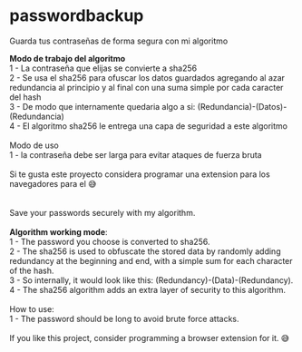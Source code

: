# passwordbackup
Guarda tus contraseñas de forma segura con mi algoritmo<br>

<b>Modo de trabajo del algoritmo</b><br>
1 - La contraseña que elijas se convierte a sha256<br>
2 - Se usa el sha256 para ofuscar los datos guardados agregando al azar redundancia al principio y al final con una suma simple por cada caracter del hash<br>
3 - De modo que internamente quedaria algo a si: (Redundancia)-(Datos)-(Redundancia)<br>
4 - El algoritmo sha256 le entrega una capa de seguridad a este algoritmo<br>
<br>
Modo de uso<br>
1 - la contraseña debe ser larga para evitar ataques de fuerza bruta<br>
<br>
Si te gusta este proyecto considera programar una extension para los navegadores para el 😅<br>
<br>
<br>
Save your passwords securely with my algorithm.<br>
<br>
<b>Algorithm working mode</b>:<br>
1 - The password you choose is converted to sha256.<br>
2 - The sha256 is used to obfuscate the stored data by randomly adding redundancy at the beginning and end, with a simple sum for each character of the hash.<br>
3 - So internally, it would look like this: (Redundancy)-(Data)-(Redundancy).<br>
4 - The sha256 algorithm adds an extra layer of security to this algorithm.<br>
<br>
How to use:<br>
1 - The password should be long to avoid brute force attacks.<br>
<br>
If you like this project, consider programming a browser extension for it. 😅
